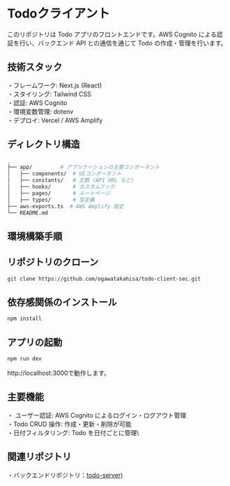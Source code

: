 # Todoクライアント

このリポジトリは Todo アプリのフロントエンドです。AWS Cognito による認証を行い、バックエンド API との通信を通じて Todo の作成・管理を行います。


## 技術スタック

・フレームワーク: Next.js (React)\
・スタイリング: Tailwind CSS\
・認証: AWS Cognito\
・環境変数管理: dotenv\
・デプロイ: Vercel / AWS Amplify


## ディレクトリ構造


```bash
.
├── app/         # アプリケーションの主要コンポーネント
│   ├── components/  # UIコンポーネント
│   ├── constants/   # 定数 (API URL など)
│   ├── hooks/       # カスタムフック
│   ├── pages/       # ルートページ
│   ├── types/       # 型定義
├── aws-exports.ts  # AWS Amplify 設定
└── README.md
```


## 環境構築手順

## リポジトリのクローン
```bash
git clone https://github.com/ogawatakahisa/todo-client-sec.git
```


## 依存感関係のインストール

```bash
npm install
```



## アプリの起動

```bash
npm run dev
```
http://localhost:3000で動作します。


## 主要機能
・ ユーザー認証: AWS Cognito によるログイン・ログアウト管理\
・Todo CRUD 操作: 作成・更新・削除が可能\
・日付フィルタリング: Todo を日付ごとに管理\




## 関連リポジトリ

・バックエンドリポジトリ：[todo-server)](https://github.com/ogawatakahisa/todo-server-sec.git)
